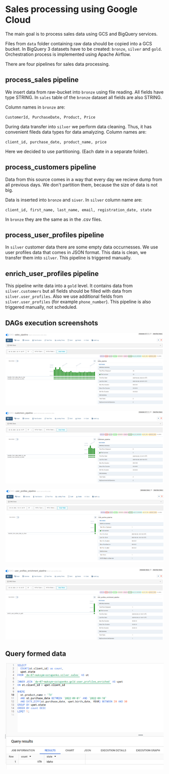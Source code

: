# Sales processing using Google Cloud

The main goal is to process sales data using GCS and BigQuery services.

Files from `data` folder containing raw data should be copied into a GCS bucket. 
In BigQuery 3 datasets have to be created: `bronze`, `silver` and `gold`.
Orchestration process is implemented using Apache Airflow.

There are four pipelines for sales data processing.

## process_sales pipeline

We insert data from raw-bucket into `bronze` using file reading. All fields have type STRING. In `sales` table of the `bronze` dataset all fields are also STRING.

Column names in `bronze` are:

`CustomerId, PurchaseDate, Product, Price`

During data transfer into `silver` we perform data cleaning. Thus, it has convenient fileds data types for data amalyzing. Column names are:

`client_id, purchase_date, product_name, price`

Here we decided to use partitioning. (Each date in a separate folder).

## process_customers pipeline

Data from this source comes in a way that every day we recieve dump from all previous days.
We don't partition them, because the size of data is not big.

Data is inserted into `bronze` and `siver`. In `silver` column name are:

`client_id, first_name, last_name, email, registration_date, state`

In `bronze` they are the same as in the .csv files.

## process_user_profiles pipeline
In `silver` customer data there are some empty data occurnesses.
We use user profiles data that comes in JSON format. This data is clean, we transfer them into `silver`.
This pipeline is triggered manually.

## enrich_user_profiles pipeline
This pipeline write data into a `gold` level. It contains data from `silver.customers` but all fields should be filled with data from `silver.user_profiles`.
Also we use additional fields from `silver.user_profiles` (for example `phone_number`).
This pipeline is also triggered manually, not scheduled.

## DAGs execution screenshots

![Sales pipeline](images/sales_pipeline.png)

![Customers pipeline](images/customers_pipeline.png)

![User profiles pipeline](images/user_profiles_pipeline.png)

![User profiles enrichment pipeline](images/user_profiles_enrichment_pipeline.png)

## Query formed data
![Alt text](images/query.png)